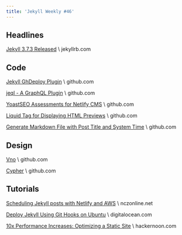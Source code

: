 ```yaml
---
title: 'Jekyll Weekly #46'
---
```


## Headlines

[Jekyll 3.7.3 Released](https://jekyllrb.com/news/2018/02/24/jekyll-3-7-3-released/) \\
jekyllrb.com

## Code

[Jekyll GhDeploy Plugin](https://github.com/nickgarlis/jekyll-ghdeploy) \\
github.com

[jeql - A GraphQL Plugin](https://github.com/Crunch09/jeql) \\
github.com

[YoastSEO Assessments for Netlify CMS](https://github.com/indigotree/netlify-cms-yoast-seo) \\
github.com

[Liquid Tag for Displaying HTML Previews](https://github.com/rriemann/jekyll-onebox) \\
github.com

[Generate Markdown File with Post Title and System Time](https://gist.github.com/lydiolectal/05e4f18c5c1abb5161c8f8ab6611a694) \\
github.com

## Design

[Vno](https://github.com/onevcat/vno-jekyll) \\
github.com

[Cypher](https://github.com/mikeecb/cypher-jekyll-theme) \\
github.com

## Tutorials

[Scheduling Jekyll posts with Netlify and AWS](https://www.nczonline.net/blog/2018/03/scheduling-jekyll-posts-netlify/) \\
nczonline.net

[Deploy Jekyll Using Git Hooks on Ubuntu](https://www.digitalocean.com/community/tutorials/how-to-deploy-a-jekyll-site-using-git-hooks-on-ubuntu-16-04) \\
digitalocean.com

[10x Performance Increases: Optimizing a Static Site](https://hackernoon.com/optimizing-a-static-site-d5ab6899f249) \\
hackernoon.com
